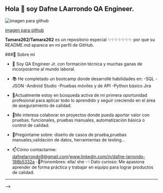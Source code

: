 ## Hola 👋 soy Dafne LAarrondo QA Engineer.

![imagen para github](https://github.com/user-attachments/assets/9686aef7-cd5b-4ba3-9a14-fa402fe81ca2)


[imagen para github](https://github.com/user-attachments/assets/b8ba2e15-1487-4710-ab60-aa31b5a8f415)

**Tamara262/Tamara262** es un repositorio especial ✨✨✨✨✨✨✨ por que su README.md aparece en mi 
perfil de GitHub.

###🚀 Sobre mí

- 🌱 Soy QA Engineer Jr. con formación técnica y muchas ganas de 
incorporarme al mundo laboral.
- 📚 He completado un bootcamp donde 
desarrollé habilidades en:
-SQL
-JSON
-Android Studio
-Pruebas móviles y de API
-Python básico
Jira

- 💼Actualmente estoy en búsqueda activa de mi primera oportunidad
profesional para aplicar todo lo aprendido y seguir creciendo en el área de
aseguramiento de calidad.

- 🤝Me interesa colaborar en proyectos donde pueda aportar valor con pruebas.
funcionales, pruebas manuales, automatización básica o control de calidad.
- 💭Pregúntame sobre: diseño de casos de prueba,pruebas manuales,validación de datos,
herramientas de testing...

- 📫Cómo contactarme: dafnelarrondo9@gmail.com/www.linkedin.com/in/dafne-larrondo-188b5332a
-🎇Pronombres: ella/ she
-✨Dato curioso: Me apasiona aprender de forma práctica y trabajar en equipo para lograr productos de calidad.

___
-->

